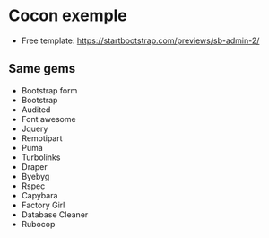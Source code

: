 # Cocon exemple
- Free template: https://startbootstrap.com/previews/sb-admin-2/


## Same gems
- Bootstrap form
- Bootstrap
- Audited
- Font awesome
- Jquery
- Remotipart
- Puma
- Turbolinks
- Draper
- Byebyg
- Rspec
- Capybara
- Factory Girl
- Database Cleaner
- Rubocop
